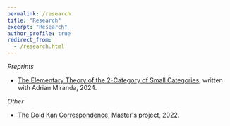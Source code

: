 ```yaml
---
permalink: /research
title: "Research"
excerpt: "Research"
author_profile: true
redirect_from: 
  - /research.html
---
```


*Preprints*

- [The Elementary Theory of the 2-Category of Small Categories](https://arxiv.org/abs/2403.03647), written with Adrian Miranda, 2024.


*Other*
 -  [The Dold Kan Correspondence](https://calum-hughes.github.io/portfolio/Dold-Kan.pdf), Master's project, 2022.
